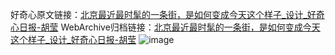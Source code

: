 好奇心原文链接：[北京最近最时髦的一条街，是如何变成今天这个样子_设计_好奇心日报-胡莹](https://www.qdaily.com/articles/7497.html)
WebArchive归档链接：[北京最近最时髦的一条街，是如何变成今天这个样子_设计_好奇心日报-胡莹](http://web.archive.org/web/20181001030320/http://www.qdaily.com:80/articles/7497.html)
![image](http://ww3.sinaimg.cn/large/007d5XDply1g3wjfuw4buj30u08xthdu)